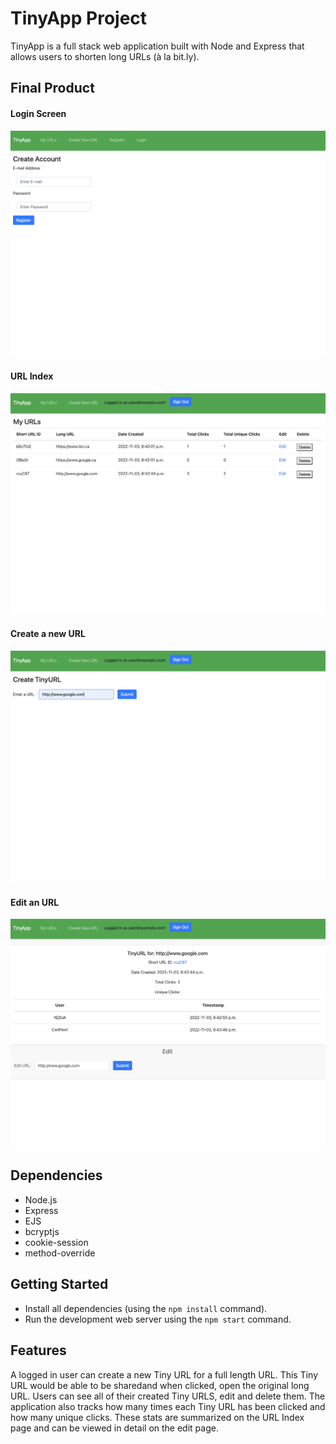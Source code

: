 # TinyApp Project

TinyApp is a full stack web application built with Node and Express that allows users to shorten long URLs (à la bit.ly).

## Final Product

#### Login Screen
!["Login Screen"](./images/login.png)

#### URL Index
!["Url Index"](./images/url_index.png)

#### Create a new URL
!["Create Url"](./images/create_url.png)

#### Edit an URL
!["Edit Url"](./images/edit_url.png)

## Dependencies

- Node.js
- Express
- EJS
- bcryptjs
- cookie-session
- method-override

## Getting Started

- Install all dependencies (using the `npm install` command).
- Run the development web server using the `npm start` command.

## Features

A logged in user can create a new Tiny URL for a full length URL. This Tiny URL would be able to be sharedand when clicked, open the original long URL. Users can see all of their created Tiny URLS, edit and delete them. The application also tracks how many times each Tiny URL has been clicked and how many unique clicks. These stats are summarized on the URL Index page and can be viewed in detail on the edit page. 